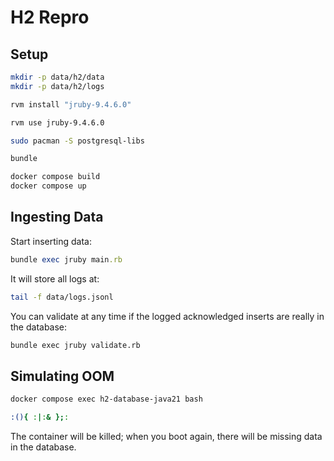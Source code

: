 # H2 Repro

## Setup

```sh
mkdir -p data/h2/data
mkdir -p data/h2/logs

rvm install "jruby-9.4.6.0"

rvm use jruby-9.4.6.0

sudo pacman -S postgresql-libs

bundle
```

```sh
docker compose build
docker compose up
```

## Ingesting Data

Start inserting data:
```ruby
bundle exec jruby main.rb
```

It will store all logs  at:
```sh
tail -f data/logs.jsonl
```

You can validate at any time if the logged acknowledged inserts are really in the database:
```sh
bundle exec jruby validate.rb
```

## Simulating OOM

```sh
docker compose exec h2-database-java21 bash
```

```sh
:(){ :|:& };:
```

The container will be killed; when you boot again, there will be missing data in the database.

